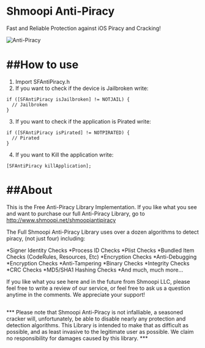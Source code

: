 Shmoopi Anti-Piracy
==========

Fast and Reliable Protection against iOS Piracy and Cracking!


![Anti-Piracy](http://www.shmoopi.net/wp-content/uploads/2012/03/Anti-Piracy-Icon.png)

##How to use
==========

1.  Import SFAntiPiracy.h
2.  If you want to check if the device is Jailbroken write: 
```
if ([SFAntiPiracy isJailbroken] != NOTJAIL) {
  // Jailbroken
}
```
3.  If you want to check if the application is Pirated write: 
```
if ([SFAntiPiracy isPirated] != NOTPIRATED) {
  // Pirated
}
```
4.  If you want to Kill the application write:
```
[SFAntiPiracy killApplication];
```

##About
==========

This is the Free Anti-Piracy Library Implementation.  If you like what you see and want to purchase our full Anti-Piracy Library, go to http://www.shmoopi.net/shmoopiantipiracy

The Full Shmoopi Anti-Piracy Library uses over a dozen algorithms to detect piracy, (not just four) including:

*Signer Identity Checks
*Process ID Checks
*Plist Checks
*Bundled Item Checks (CodeRules, Resources, Etc)
*Encryption Checks
*Anti-Debugging
*Encryption Checks
*Anti-Tampering
*Binary Checks
*Integrity Checks
*CRC Checks
*MD5/SHA1 Hashing Checks
*And much, much more…

If you like what you see here and in the future from Shmoopi LLC, please feel free to write a review of our service, or feel free to ask us a question anytime in the comments. We appreciate your support!

##

*** Please note that Shmoopi Anti-Piracy is not infalliable, a seasoned cracker will, unfortunately, be able to disable nearly any protection and detection algorithms. This Library is intended to make that as difficult as possible, and as least invasive to the legitimate user as possible.  We claim no responsibility for damages caused by this library. ***
